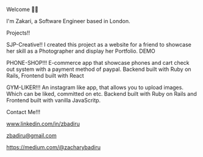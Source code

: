 Welcome 🤝🏾

I'm Zakari, a Software Engineer based in London.

Projects!!

SJP-Creative!!
I created this project as a website for a friend to showcase her skill as a Photographer and display her Portfolio. DEMO 

PHONE-SHOP!!!
E-commerce app that showcase phones and cart check out system with a payment method of paypal. Backend built with Ruby on Rails, Frontend built with React

GYM-LIKER!!!
An instagram like app, that allows you to upload images. Which can be liked, committed on etc. Backend built with Ruby on Rails and Frontend built with vanilla JavaScritp. 

Contact Me!!!

www.linkedin.com/in/zbadiru

zbadiru@gmail.com

https://medium.com/@zacharybadiru
